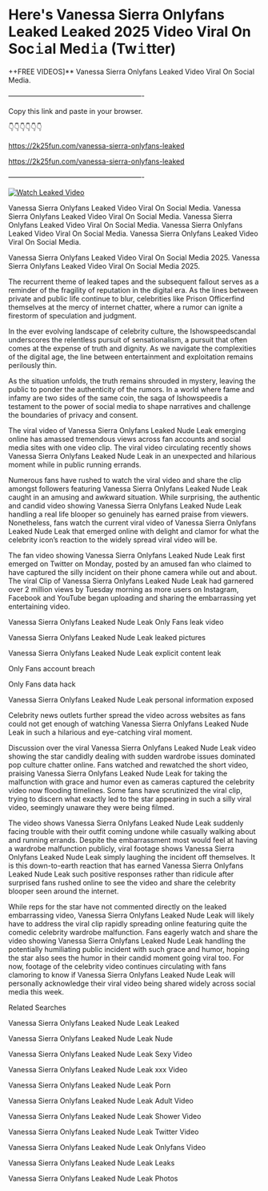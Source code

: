 # Here's Vanessa Sierra Onlyfans Leaked Leaked 2025 Video Viral On Soc𝚒al Med𝚒a (Tw𝚒tter)

++FREE VIDEOS]** Vanessa Sierra Onlyfans Leaked Video Viral On Social Media.

———————————————————-

Copy this link and paste in your browser.

👇👇👇👇👇👇

https://2k25fun.com/vanessa-sierra-onlyfans-leaked

https://2k25fun.com/vanessa-sierra-onlyfans-leaked

———————————————————-

[![Watch Leaked Video](https://miro.medium.com/v2/resize:fit:828/format:webp/1*cilzJN44JGOrTw9NJCrNHA.gif "Watch Leaked Video")](https://2k25fun.com/vanessa-sierra-onlyfans-leaked)

Vanessa Sierra Onlyfans Leaked Video Viral On Social Media. Vanessa Sierra Onlyfans Leaked Video Viral On Social Media. Vanessa Sierra Onlyfans Leaked Video Viral On Social Media. Vanessa Sierra Onlyfans Leaked Video Viral On Social Media. Vanessa Sierra Onlyfans Leaked Video Viral On Social Media.

Vanessa Sierra Onlyfans Leaked Video Viral On Social Media 2025. Vanessa Sierra Onlyfans Leaked Video Viral On Social Media 2025.

The recurrent theme of leaked tapes and the subsequent fallout serves as a reminder of the fragility of reputation in the digital era. As the lines between private and public life continue to blur, celebrities like Prison Officerfind themselves at the mercy of internet chatter, where a rumor can ignite a firestorm of speculation and judgment.

In the ever evolving landscape of celebrity culture, the Ishowspeedscandal underscores the relentless pursuit of sensationalism, a pursuit that often comes at the expense of truth and dignity. As we navigate the complexities of the digital age, the line between entertainment and exploitation remains perilously thin.

As the situation unfolds, the truth remains shrouded in mystery, leaving the public to ponder the authenticity of the rumors. In a world where fame and infamy are two sides of the same coin, the saga of Ishowspeedis a testament to the power of social media to shape narratives and challenge the boundaries of privacy and consent.

The viral video of Vanessa Sierra Onlyfans Leaked Nude Leak emerging online has amassed tremendous views across fan accounts and social media sites with one video clip. The viral video circulating recently shows Vanessa Sierra Onlyfans Leaked Nude Leak in an unexpected and hilarious moment while in public running errands.

Numerous fans have rushed to watch the viral video and share the clip amongst followers featuring Vanessa Sierra Onlyfans Leaked Nude Leak caught in an amusing and awkward situation. While surprising, the authentic and candid video showing Vanessa Sierra Onlyfans Leaked Nude Leak handling a real life blooper so genuinely has earned praise from viewers. Nonetheless, fans watch the current viral video of Vanessa Sierra Onlyfans Leaked Nude Leak that emerged online with delight and clamor for what the celebrity icon’s reaction to the widely spread viral video will be.

The fan video showing Vanessa Sierra Onlyfans Leaked Nude Leak first emerged on Twitter on Monday, posted by an amused fan who claimed to have captured the silly incident on their phone camera while out and about. The viral Clip of Vanessa Sierra Onlyfans Leaked Nude Leak had garnered over 2 million views by Tuesday morning as more users on Instagram, Facebook and YouTube began uploading and sharing the embarrassing yet entertaining video.

Vanessa Sierra Onlyfans Leaked Nude Leak Only Fans leak video

Vanessa Sierra Onlyfans Leaked Nude Leak leaked pictures

Vanessa Sierra Onlyfans Leaked Nude Leak explicit content leak

Only Fans account breach

Only Fans data hack

Vanessa Sierra Onlyfans Leaked Nude Leak personal information exposed

Celebrity news outlets further spread the video across websites as fans could not get enough of watching Vanessa Sierra Onlyfans Leaked Nude Leak in such a hilarious and eye-catching viral moment.

Discussion over the viral Vanessa Sierra Onlyfans Leaked Nude Leak video showing the star candidly dealing with sudden wardrobe issues dominated pop culture chatter online. Fans watched and rewatched the short video, praising Vanessa Sierra Onlyfans Leaked Nude Leak for taking the malfunction with grace and humor even as cameras captured the celebrity video now flooding timelines. Some fans have scrutinized the viral clip, trying to discern what exactly led to the star appearing in such a silly viral video, seemingly unaware they were being filmed.

The video shows Vanessa Sierra Onlyfans Leaked Nude Leak suddenly facing trouble with their outfit coming undone while casually walking about and running errands. Despite the embarrassment most would feel at having a wardrobe malfunction publicly, viral footage shows Vanessa Sierra Onlyfans Leaked Nude Leak simply laughing the incident off themselves. It is this down-to-earth reaction that has earned Vanessa Sierra Onlyfans Leaked Nude Leak such positive responses rather than ridicule after surprised fans rushed online to see the video and share the celebrity blooper seen around the internet.

While reps for the star have not commented directly on the leaked embarrassing video, Vanessa Sierra Onlyfans Leaked Nude Leak will likely have to address the viral clip rapidly spreading online featuring quite the comedic celebrity wardrobe malfunction. Fans eagerly watch and share the video showing Vanessa Sierra Onlyfans Leaked Nude Leak handling the potentially humiliating public incident with such grace and humor, hoping the star also sees the humor in their candid moment going viral too. For now, footage of the celebrity video continues circulating with fans clamoring to know if Vanessa Sierra Onlyfans Leaked Nude Leak will personally acknowledge their viral video being shared widely across social media this week.

Related Searches

Vanessa Sierra Onlyfans Leaked Nude Leak Leaked

Vanessa Sierra Onlyfans Leaked Nude Leak Nude

Vanessa Sierra Onlyfans Leaked Nude Leak Sexy Video

Vanessa Sierra Onlyfans Leaked Nude Leak xxx Video

Vanessa Sierra Onlyfans Leaked Nude Leak Porn

Vanessa Sierra Onlyfans Leaked Nude Leak Adult Video

Vanessa Sierra Onlyfans Leaked Nude Leak Shower Video

Vanessa Sierra Onlyfans Leaked Nude Leak Twitter Video

Vanessa Sierra Onlyfans Leaked Nude Leak Onlyfans Video

Vanessa Sierra Onlyfans Leaked Nude Leak Leaks

Vanessa Sierra Onlyfans Leaked Nude Leak Photos